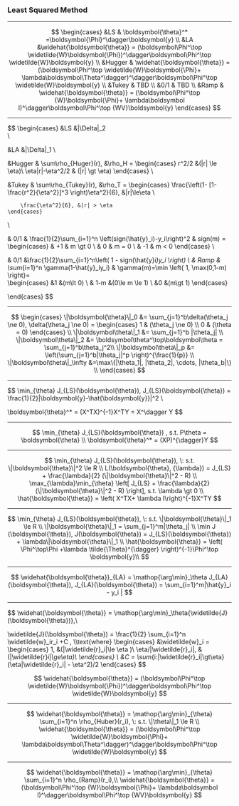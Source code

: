 ### Least Squared Method

------

$$
\begin{cases}
&LS
& \boldsymbol{\theta}^* =\boldsymbol{\Phi}^\dagger\boldsymbol{y}
\\
&LA
&\widehat{\boldsymbol{\theta}} = (\boldsymbol\Phi^\top \widetilde{W}\boldsymbol{\Phi})^\dagger\boldsymbol\Phi^\top \widetilde{W}\boldsymbol{y}
\\
&Hugger
& \widehat{\boldsymbol{\theta}} = (\boldsymbol\Phi^\top \widetilde{W}\boldsymbol{\Phi}+ \lambda\boldsymbol\Theta^\dagger)^\dagger\boldsymbol\Phi^\top \widetilde{W}\boldsymbol{y}
\\
&Tukey
& TBD
\\
&0/1
& TBD
\\
&Ramp
& \widehat{\boldsymbol{\theta}} = (\boldsymbol\Phi^\top {W}\boldsymbol{\Phi}+ \lambda\boldsymbol I)^\dagger\boldsymbol\Phi^\top {WV}\boldsymbol{y}
\end{cases}
$$

-------

$$
\begin{cases} 
&LS  	&\|\Delta\|_2   
\\

&LA 	&\|\Delta\|_1
\\

&Hugger & \sum\rho_{Huger}(r), 
    &\rho_H = \begin{cases}
    r^2/2 &(|r| \le \eta)\\
    \eta|r|-\eta^2/2 & (|r| \gt \eta)
    \end{cases}
\\

&Tukey  & \sum\rho_{Tukey}(r),
    &\rho_T =  \begin{cases}
        \frac{\left(1- [1-\frac{r^2}{\eta^2}]^3 \right)\eta^2}{6},
        &|r|\le\eta
        \\
        
        \frac{\eta^2}{6}, &|r| > \eta
    \end{cases}
\\

& 0/1 
	& \frac{1}{2}\sum_{i=1}^n \left(sign(\hat{y}_i)-y_i\right)^2
	& sign(m) = \begin{cases}
		& +1 & m \gt 0 \\
		& 0  & m = 0  \\
		& -1 & m < 0
	\end{cases}	
\\

& 0/1 
	&\frac{1}{2}\sum_{i=1}^n\left( 1 - sign(\hat{y}_i)y_i \right)
\\
& Ramp
    & \sum_{i=1}^n \gamma(1-\hat{y}_iy_i)
    & \gamma(m)=\min \left\{ 1, \max(0,1-m) \right\}= 	           
    \begin{cases}
       &1          &(m\lt 0) \\
       & 1-m       &(0\le m \le 1) \\
       &0          &(m\gt 1)
    \end{cases}

\end{cases}
$$

------

$$
\begin{cases}
\|\boldsymbol{\theta}\|_0 &= \sum_{j=1}^b\delta(\theta_j \ne 0), \delta(\theta_j \ne 0) = \begin{cases}
1 & (\theta_j \ne 0) \\
0 & (\theta = 0)
\end{cases}
\\
\|\boldsymbol\theta\|_1 &= \sum_{j=1}^b |\theta_j| \\
\|\boldsymbol\theta\|_2 &=  \boldsymbol\theta^\top\boldsymbol\theta
= \sum_{j=1}^b\theta_j^2\\
\|\boldsymbol\theta\|_p &= \left(\sum_{j=1}^b|\theta_j|^p \right)^{\frac{1}{p}} \\
\|\boldsymbol\theta\|_\infty &=\max\{|\theta_1|, |\theta_2|, \cdots, |\theta_b|\} \\
\end{cases}
$$

------

$$
\min_{\theta} J_{LS}(\boldsymbol{\theta}), 
J_{LS}(\boldsymbol{\theta})  = \frac{1}{2}\|\boldsymbol{y}-\hat{\boldsymbol{y}}\|^2 \\

\boldsymbol{\theta}^* = (X^TX)^{-1}X^TY = X^\dagger Y
$$

------

$$
\min_{\theta} J_{LS}(\boldsymbol{\theta}) , s.t. P\theta = \boldsymbol{\theta} \\
\boldsymbol{\theta}^* = (XP)^{\dagger}Y
$$

-----

$$
\min_{\theta} J_{LS}(\boldsymbol{\theta}), \: s.t. \|\boldsymbol{\theta}\|^2 \le R \\
L(\boldsymbol{\theta}, {\lambda}) 
= J_{LS} + \frac{\lambda}{2} (\|\boldsymbol{\theta}\|^2 - R) \\
\max_{\lambda}\min_{\theta} \left[ J_{LS} + \frac{\lambda}{2} (\|\boldsymbol{\theta}\|^2 - R)  \right], 
s.t. \lambda \gt 0 \\
\hat{\boldsymbol{\theta}} = \left( X^TX+ \lambda I\right)^{-1}X^TY
$$

-----

$$
\min_{\theta} J_{LS}(\boldsymbol{\theta}), \: s.t. \|\boldsymbol{\theta}\|_1 \le R \\
\|\boldsymbol{\theta}\|_1  = \sum_{j=1}^m|\theta_j| \\
\min J (\boldsymbol{\theta}), J(\boldsymbol{\theta}) = J_{LS}(\boldsymbol{\theta}) + \lambda\|\boldsymbol{\theta}\|_1 \\
\hat{\boldsymbol{\theta}} = \left( \Phi^\top\Phi +\lambda \tilde{\Theta}^{\dagger} \right)^{-1}\Phi^\top \boldsymbol{y}\\
$$

------

$$
\widehat{\boldsymbol{\theta}}_{LA} = \mathop{\arg\min}_\theta J_{LA}(\boldsymbol{\theta}),
J_{LA}(\boldsymbol{\theta}) = \sum_{i=1}^m|\hat{y}_i - y_i |
$$

------

$$
\widehat{\boldsymbol{\theta}} = \mathop{\arg\min}_\theta{\widetilde{J}(\boldsymbol{\theta})},\\

\widetilde{J}(\boldsymbol{\theta}) = \frac{1}{2} \sum_{i=1}^n \widetilde{w}_ir_i +C , 
\\\text{where}
\begin{cases}
&\widetilde{w}_i = \begin{cases}
1, &(|\widetilde{r}_i|\le \eta )\\
\eta/|\widetilde{r}_i|, & (|\widetilde{r}_i|\ge\eta)\\
\end{cases} \\
&C = \sum_{i:|\widetilde{r}_i|\gt\eta}(\eta|\widetilde{r}_i| - \eta^2)/2
\end{cases}
$$

$$
\widehat{\boldsymbol{\theta}} = (\boldsymbol\Phi^\top \widetilde{W}\boldsymbol{\Phi})^\dagger\boldsymbol\Phi^\top \widetilde{W}\boldsymbol{y}
$$

------------

$$
\widehat{\boldsymbol{\theta}} = \mathop{\arg\min}_{\theta} \sum_{i=1}^n \rho_{Huber}(r_i),
 \: s.t. \|\theta\|_1 \le R \\
 \widehat{\boldsymbol{\theta}} = (\boldsymbol\Phi^\top \widetilde{W}\boldsymbol{\Phi}+ \lambda\boldsymbol\Theta^\dagger)^\dagger\boldsymbol\Phi^\top \widetilde{W}\boldsymbol{y}
$$

----

$$
\widehat{\boldsymbol{\theta}} = \mathop{\arg\min}_{\theta} \sum_{i=1}^n \rho_{Ramp}(r_i),\\
 \widehat{\boldsymbol{\theta}} = (\boldsymbol\Phi^\top {W}\boldsymbol{\Phi}+ \lambda\boldsymbol I)^\dagger\boldsymbol\Phi^\top {WV}\boldsymbol{y}
$$

